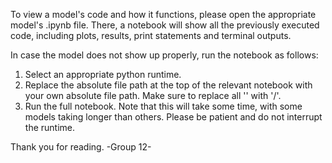 To view a model's code and how it functions, please open the appropriate model's .ipynb file. 
There, a notebook will show all the previously executed code, including plots, results, print statements and terminal outputs.

In case the model does not show up properly, run the notebook as follows:
1. Select an appropriate python runtime.
2. Replace the absolute file path at the top of the relevant notebook with your own absolute file path. Make sure to replace all '\' with '/'.
3. Run the full notebook. Note that this will take some time, with some models taking longer than others. Please be patient and do not interrupt the runtime.

Thank you for reading.
-Group 12-
